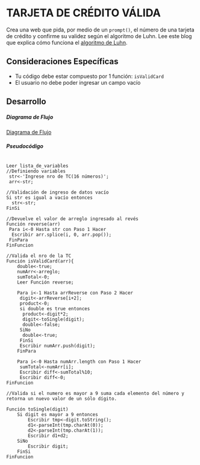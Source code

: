 # TARJETA DE CRÉDITO VÁLIDA

  Crea una web que pida, por medio de un `prompt()`, el número de una tarjeta de crédito y confirme su validez según el algoritmo de  Luhn.   Lee este blog que explica cómo funciona el [algoritmo de Luhn](https://www.quobit.mx/asi-funciona-el-algoritmo-de-luhn-para-generar-numeros-de-tarjetas-de-credito.html).

## Consideraciones Específicas

  * Tu código debe estar compuesto por 1 función: `isValidCard`
  * El usuario no debe poder ingresar un campo vacío

## Desarrollo

##### Diagrama de Flujo

[Diagrama de Flujo](http://subefotos.com/ver/?35c74c259d083b05602fa2a02c2de1cbo.png)


##### Pseudocódigo
```

Leer lista_de_variables
//Definiendo variables
 str<-'Ingrese nro de TC(16 números)';
 arr<-str;
 
//Validación de ingreso de datos vacío
Si str es igual a vacío entonces
  str<-str;
FinSi
	
//Devuelve el valor de arreglo ingresado al revés
Función reverse(arr)
 Para i<-0 Hasta str con Paso 1 Hacer
  Escribir arr.splice(i, 0, arr.pop());
 FinPara
FinFuncion
	
//Valida el nro de la TC
Función isValidCard(arr){
	double<-true;
	numArr<-arreglo;
	sumTotal<-0;
	Leer Función reverse;

	Para i<-1 Hasta arrReverse con Paso 2 Hacer
	 digit<-arrReverse[i+2];
	 product<-0;
	 si double es true entonces
	  product<-digit*2;
	  digit<-toSingle(digit);
	  double<-false;
	 SiNo
	  double<-true;
	 FinSi
	 Escribir numArr.push(digit);			 
	FinPara
	
	Para i<-0 Hasta numArr.length con Paso 1 Hacer
	 sumTotal<-numArr[i];
	 Escribir diff<-sumTotal%10;
	 Escribir diff<-0;
FinFuncion
	
//Valida si el numero es mayor a 9 suma cada elemento del número y retorna un nuevo valor de un sólo dígito.
	
Función toSingle(digit)
	Si digit es mayor a 9 entonces
		Escribir tmp<-digit.toString();
		d1<-parseInt(tmp.charAt(0));
		d2<-parseInt(tmp.charAt(1));
		Escribir d1+d2;
	SiNo
		Escribir digit;
	FinSi
FinFuncion

```
